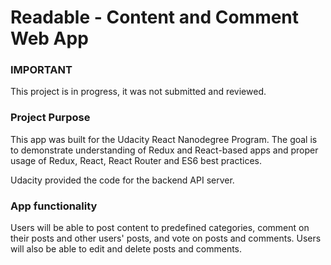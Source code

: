 # Readable - Content and Comment Web App

### IMPORTANT

This project is in progress, it was not submitted and reviewed.

### Project Purpose

This app was built for the Udacity React Nanodegree Program. The goal is to demonstrate understanding of Redux and React-based apps and proper usage of Redux, React, React Router and ES6 best practices.

Udacity provided the code for the backend API server.

### App functionality

Users will be able to post content to predefined categories, comment on their posts and other users' posts, and vote on posts and comments. Users will also be able to edit and delete posts and comments.